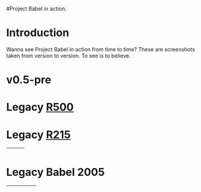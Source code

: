 #Project Babel in action.

# Introduction #

Wanna see Project Babel in action from time to time? These are screenshots taken from version to version. To see is to believe.


# v0.5-pre #


# Legacy [R500](https://code.google.com/p/project-babel/source/detail?r=500) #


# Legacy [R215](https://code.google.com/p/project-babel/source/detail?r=215) #

| ![![](http://www.livid.cn/screenshots/_thumb.babel.silver.png)](http://www.livid.cn/screenshots/babel.silver.png) | ![![](http://www.livid.cn/screenshots/_thumb.babel.home.png)](http://www.livid.cn/screenshots/babel.home.png) | ![![](http://www.livid.cn/screenshots/_thumb.v2ex.babel.turbo.001.png)](http://www.livid.cn/screenshots/v2ex.babel.turbo.001.png) |
|:------------------------------------------------------------------------------------------------------------------|:--------------------------------------------------------------------------------------------------------------|:----------------------------------------------------------------------------------------------------------------------------------|


# Legacy Babel 2005 #

| ![![](http://www.livid.cn/screenshots/_thumb.v2ex.babel.001.png)](http://www.livid.cn/screenshots/v2ex.babel.001.png) | ![![](http://www.livid.cn/screenshots/_thumb.v2ex.babel.002.png)](http://www.livid.cn/screenshots/v2ex.babel.002.png) | ![![](http://www.livid.cn/screenshots/_thumb.v2ex.babel.003.png)](http://www.livid.cn/screenshots/v2ex.babel.003.png) | ![![](http://www.livid.cn/screenshots/_thumb.v2ex.babel.004.png)](http://www.livid.cn/screenshots/v2ex.babel.004.png) | ![![](http://www.livid.cn/screenshots/_thumb.v2ex.babel.005.png)](http://www.livid.cn/screenshots/v2ex.babel.005.png) |
|:----------------------------------------------------------------------------------------------------------------------|:----------------------------------------------------------------------------------------------------------------------|:----------------------------------------------------------------------------------------------------------------------|:----------------------------------------------------------------------------------------------------------------------|:----------------------------------------------------------------------------------------------------------------------|